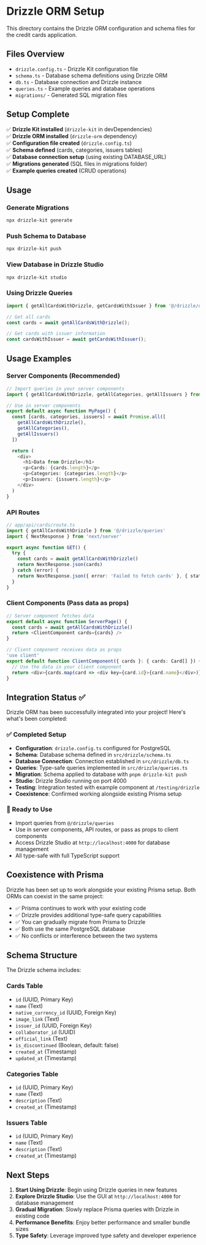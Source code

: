 # Drizzle ORM Setup

This directory contains the Drizzle ORM configuration and schema files for the credit cards application.

## Files Overview

- `drizzle.config.ts` - Drizzle Kit configuration file
- `schema.ts` - Database schema definitions using Drizzle ORM
- `db.ts` - Database connection and Drizzle instance
- `queries.ts` - Example queries and database operations
- `migrations/` - Generated SQL migration files

## Setup Complete

✅ **Drizzle Kit installed** (`drizzle-kit` in devDependencies)  
✅ **Drizzle ORM installed** (`drizzle-orm` dependency)  
✅ **Configuration file created** (`drizzle.config.ts`)  
✅ **Schema defined** (cards, categories, issuers tables)  
✅ **Database connection setup** (using existing DATABASE_URL)  
✅ **Migrations generated** (SQL files in migrations folder)  
✅ **Example queries created** (CRUD operations)

## Usage

### Generate Migrations
```bash
npx drizzle-kit generate
```

### Push Schema to Database
```bash
npx drizzle-kit push
```

### View Database in Drizzle Studio
```bash
npx drizzle-kit studio
```

### Using Drizzle Queries
```typescript
import { getAllCardsWithDrizzle, getCardsWithIssuer } from '@/drizzle/queries';

// Get all cards
const cards = await getAllCardsWithDrizzle();

// Get cards with issuer information
const cardsWithIssuer = await getCardsWithIssuer();
```

## Usage Examples

### Server Components (Recommended)

```typescript
// Import queries in your server components
import { getAllCardsWithDrizzle, getAllCategories, getAllIssuers } from '@/drizzle/queries'

// Use in server components
export default async function MyPage() {
  const [cards, categories, issuers] = await Promise.all([
    getAllCardsWithDrizzle(),
    getAllCategories(),
    getAllIssuers()
  ])

  return (
    <div>
      <h1>Data from Drizzle</h1>
      <p>Cards: {cards.length}</p>
      <p>Categories: {categories.length}</p>
      <p>Issuers: {issuers.length}</p>
    </div>
  )
}
```

### API Routes

```typescript
// app/api/cards/route.ts
import { getAllCardsWithDrizzle } from '@/drizzle/queries'
import { NextResponse } from 'next/server'

export async function GET() {
  try {
    const cards = await getAllCardsWithDrizzle()
    return NextResponse.json(cards)
  } catch (error) {
    return NextResponse.json({ error: 'Failed to fetch cards' }, { status: 500 })
  }
}
```

### Client Components (Pass data as props)

```typescript
// Server component fetches data
export default async function ServerPage() {
  const cards = await getAllCardsWithDrizzle()
  return <ClientComponent cards={cards} />
}

// Client component receives data as props
'use client'
export default function ClientComponent({ cards }: { cards: Card[] }) {
  // Use the data in your client component
  return <div>{cards.map(card => <div key={card.id}>{card.name}</div>)}</div>
}
```

## Integration Status ✅

Drizzle ORM has been successfully integrated into your project! Here's what's been completed:

### ✅ Completed Setup
- **Configuration**: `drizzle.config.ts` configured for PostgreSQL
- **Schema**: Database schema defined in `src/drizzle/schema.ts`
- **Database Connection**: Connection established in `src/drizzle/db.ts`
- **Queries**: Type-safe queries implemented in `src/drizzle/queries.ts`
- **Migration**: Schema applied to database with `pnpm drizzle-kit push`
- **Studio**: Drizzle Studio running on port 4000
- **Testing**: Integration tested with example component at `/testing/drizzle`
- **Coexistence**: Confirmed working alongside existing Prisma setup

### 🚀 Ready to Use
- Import queries from `@/drizzle/queries`
- Use in server components, API routes, or pass as props to client components
- Access Drizzle Studio at `http://localhost:4000` for database management
- All type-safe with full TypeScript support

## Coexistence with Prisma

Drizzle has been set up to work alongside your existing Prisma setup. Both ORMs can coexist in the same project:

- ✅ Prisma continues to work with your existing code
- ✅ Drizzle provides additional type-safe query capabilities
- ✅ You can gradually migrate from Prisma to Drizzle
- ✅ Both use the same PostgreSQL database
- ✅ No conflicts or interference between the two systems

## Schema Structure

The Drizzle schema includes:

### Cards Table
- `id` (UUID, Primary Key)
- `name` (Text)
- `native_currency_id` (UUID, Foreign Key)
- `image_link` (Text)
- `issuer_id` (UUID, Foreign Key)
- `collaborator_id` (UUID)
- `official_link` (Text)
- `is_discontinued` (Boolean, default: false)
- `created_at` (Timestamp)
- `updated_at` (Timestamp)

### Categories Table
- `id` (UUID, Primary Key)
- `name` (Text)
- `description` (Text)
- `created_at` (Timestamp)

### Issuers Table
- `id` (UUID, Primary Key)
- `name` (Text)
- `description` (Text)
- `created_at` (Timestamp)

## Next Steps

1. **Start Using Drizzle**: Begin using Drizzle queries in new features
2. **Explore Drizzle Studio**: Use the GUI at `http://localhost:4000` for database management
3. **Gradual Migration**: Slowly replace Prisma queries with Drizzle in existing code
4. **Performance Benefits**: Enjoy better performance and smaller bundle sizes
5. **Type Safety**: Leverage improved type safety and developer experience